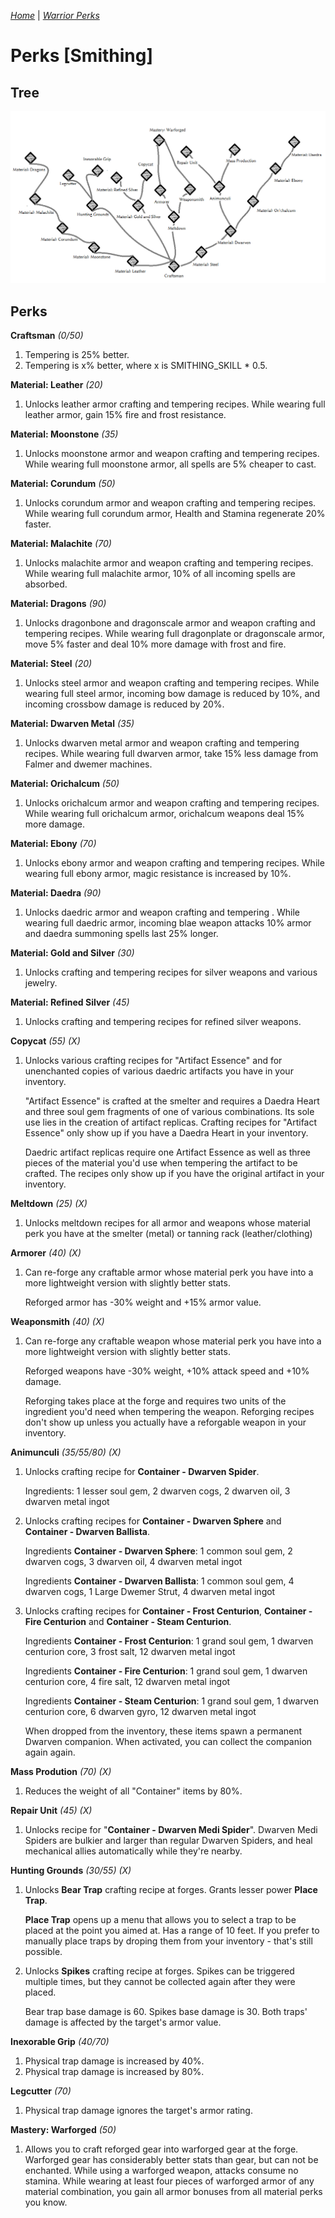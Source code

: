 _[Home](../)_ |
_[Warrior Perks](../warrior)_

# Perks [Smithing]

## Tree

![Smithing Perk Tree](../assets/tree_smithing.png "Smithing Perk Tree Structure")

## Perks

**Craftsman** _(0/50)_
1. Tempering is 25% better.
2. Tempering is x% better, where x is SMITHING_SKILL * 0.5.

**Material: Leather** _(20)_
1. Unlocks leather armor crafting and tempering recipes. While wearing full leather armor, gain 15% fire and frost resistance.

**Material: Moonstone** _(35)_
1. Unlocks moonstone armor and weapon crafting and tempering recipes. While wearing full moonstone armor, all spells are 5% cheaper to cast.

**Material: Corundum** _(50)_
1. Unlocks corundum armor and weapon crafting and tempering recipes. While wearing full corundum armor, Health and Stamina regenerate 20% faster.

**Material: Malachite** _(70)_
1. Unlocks malachite armor and weapon crafting and tempering recipes. While wearing full malachite armor, 10% of all incoming spells are absorbed.

**Material: Dragons** _(90)_
1. Unlocks dragonbone and dragonscale armor and weapon crafting and tempering recipes. While wearing full dragonplate or dragonscale armor, move 5% faster and deal 10% more damage with frost and fire.

**Material: Steel** _(20)_
1. Unlocks steel armor and weapon crafting and tempering recipes. While wearing full steel armor, incoming bow damage is reduced by 10%, and incoming crossbow damage is reduced by 20%.

**Material: Dwarven Metal** _(35)_
1. Unlocks dwarven metal armor and weapon crafting and tempering recipes. While wearing full dwarven armor, take 15% less damage from Falmer and dwemer machines.

**Material: Orichalcum** _(50)_
1. Unlocks orichalcum armor and weapon crafting and tempering recipes. While wearing full orichalcum armor, orichalcum weapons deal 15% more damage.

**Material: Ebony** _(70)_
1. Unlocks ebony armor and weapon crafting and tempering recipes. While wearing full ebony armor, magic resistance is increased by 10%.

**Material: Daedra** _(90)_
1. Unlocks daedric armor and weapon crafting and tempering . While wearing full daedric armor, incoming blae weapon attacks 10% armor and daedra summoning spells last 25% longer.

**Material: Gold and Silver** _(30)_
1. Unlocks crafting and tempering recipes for silver weapons and various jewelry.

**Material: Refined Silver** _(45)_
1. Unlocks crafting and tempering recipes for refined silver weapons.

**Copycat** _(55) (X)_
1. Unlocks various crafting recipes for "Artifact Essence" and for unenchanted copies of various daedric artifacts you have in your inventory.

    "Artifact Essence" is crafted at the smelter and requires a Daedra Heart and three soul gem fragments of one of
    various combinations. Its sole use lies in the creation of artifact replicas. Crafting recipes for "Artifact
    Essence" only show up if you have a Daedra Heart in your inventory.

    Daedric artifact replicas require one Artifact Essence as well as three pieces of the material you'd use
    when tempering the artifact to be crafted. The recipes only show up if you have the original artifact in
    your inventory.

**Meltdown** _(25) (X)_
1. Unlocks meltdown recipes for all armor and weapons whose material perk you have at the smelter (metal) or tanning rack (leather/clothing)

**Armorer** _(40) (X)_
1. Can re-forge any craftable armor whose material perk you have into a more lightweight version with slightly better stats.

    Reforged armor has -30% weight and +15% armor value.

**Weaponsmith** _(40) (X)_
1. Can re-forge any craftable weapon whose material perk you have into a more
    lightweight version with slightly better stats.

    Reforged weapons have -30% weight, +10% attack speed and +10% damage.

    Reforging takes place at the forge and requires two units of the ingredient you'd need
    when tempering the weapon. Reforging recipes don't show up unless you actually
    have a reforgable weapon in your inventory.

**Animunculi** _(35/55/80) (X)_
1. Unlocks crafting recipe for **Container - Dwarven Spider**.

    Ingredients: 1 lesser soul gem, 2 dwarven cogs, 2 dwarven oil, 3 dwarven metal ingot

2. Unlocks crafting recipes for **Container - Dwarven Sphere** and **Container - Dwarven Ballista**.

    Ingredients **Container - Dwarven Sphere**: 1 common soul gem, 2 dwarven cogs, 3 dwarven oil, 4 dwarven metal ingot

    Ingredients **Container - Dwarven Ballista**: 1 common soul gem, 4 dwarven cogs, 1 Large Dwemer Strut, 4 dwarven metal ingot

3. Unlocks crafting recipes for **Container - Frost Centurion**, **Container - Fire Centurion**
    and **Container - Steam Centurion**.

    Ingredients **Container - Frost Centurion**: 1 grand soul gem, 1 dwarven centurion core, 3 frost salt, 12 dwarven metal ingot

    Ingredients **Container - Fire Centurion**: 1 grand soul gem, 1 dwarven centurion core, 4 fire salt, 12 dwarven metal ingot

    Ingredients **Container - Steam Centurion**: 1 grand soul gem, 1 dwarven centurion core, 6 dwarven gyro, 12 dwarven metal ingot

    When dropped from the inventory, these items spawn a permanent Dwarven companion. When activated, you can collect the companion again again.

**Mass Prodution** _(70) (X)_
1. Reduces the weight of all "Container" items by 80%.

**Repair Unit** _(45) (X)_
1. Unlocks recipe for "**Container - Dwarven Medi Spider**". Dwarven Medi Spiders are bulkier and larger than regular Dwarven Spiders, and heal mechanical allies automatically while they're nearby.

**Hunting Grounds** _(30/55) (X)_
1. Unlocks **Bear Trap** crafting recipe at forges. Grants lesser power **Place Trap**.

    **Place Trap** opens up a menu that allows you to select a trap to be placed at the point you aimed at. Has a range of 10 feet. If you prefer to manually place traps by droping them from your inventory - that's still possible.

2. Unlocks **Spikes** crafting recipe at forges.
    Spikes can be triggered multiple times, but they cannot be collected again after they were placed.

    Bear trap base damage is 60. Spikes base damage is 30.
    Both traps' damage is affected by the target's armor value.

**Inexorable Grip** _(40/70)_
1. Physical trap damage is increased by 40%.
2. Physical trap damage is increased by 80%.

**Legcutter** _(70)_
1. Physical trap damage ignores the target's armor rating.

**Mastery: Warforged** _(50)_
1. Allows you to craft reforged gear into warforged gear at the forge. Warforged gear has considerably better stats than gear, but can not be enchanted. While using a warforged weapon, attacks consume no stamina. While wearing at least four pieces of warforged armor of any material combination, you gain all armor bonuses from all material perks you know.
